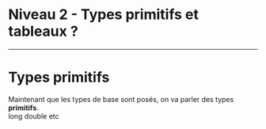 # Niveau 2 - Types primitifs et tableaux ?
---
# Types primitifs
Maintenant que les types de base sont posés, on va parler des types **primitifs**.\
long double etc

